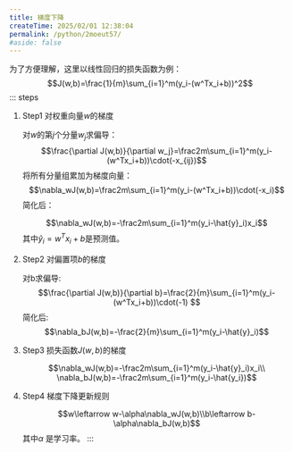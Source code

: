 ```yaml
---
title: 梯度下降
createTime: 2025/02/01 12:38:04
permalink: /python/2moeut57/
#aside: false
---
```


为了方便理解，这里以线性回归的损失函数为例：
$$J(w,b)=\frac{1}{m}\sum_{i=1}^m(y_i-(w^Tx_i+b))^2$$
::: steps
1. Step1 对权重向量$w$的梯度

   对$w$的第$j$个分量$w_j$求偏导：
   $$\frac{\partial J(w,b)}{\partial w_j}=\frac2m\sum_{i=1}^m(y_i-(w^Tx_i+b))\cdot(-x_{ij})$$
   将所有分量组累加为梯度向量：
   $$\nabla_wJ(w,b)=\frac2m\sum_{i=1}^m(y_i-(w^Tx_i+b))\cdot(-x_i)$$
   简化后：

   $$\nabla_wJ(w,b)=-\frac2m\sum_{i=1}^m(y_i-\hat{y}_i)x_i$$
   其中$\hat{y}_i=w^Tx_i+b$是预测值。
2. Step2 对偏置项$b$的梯度

   对b求偏导:
   $$\frac{\partial J(w,b)}{\partial b}=\frac{2}{m}\sum_{i=1}^m(y_i-(w^Tx_i+b))\cdot(-1) $$
   简化后:
   $$\nabla_bJ(w,b)=-\frac{2}{m}\sum_{i=1}^m(y_i-\hat{y}_i)$$
3. Step3 损失函数$J(w,b)$的梯度

   $$\nabla_wJ(w,b)=-\frac2m\sum_{i=1}^m(y_i-\hat{y}_i)x_i\\ \nabla_bJ(w,b)=-\frac2m\sum_{i=1}^m(y_i-\hat{y_i})$$

4. Step4 梯度下降更新规则
   <ImageCard
   image="https://cdn.jsdelivr.net/gh/Pai3141/PictureBed@main/ml/gradient-descent.png"
   width = 65%
   center = true
   />

   $$w\leftarrow w-\alpha\nabla_wJ(w,b)\\b\leftarrow b-\alpha\nabla_bJ(w,b)$$
   其中$\alpha$ 是学习率。
:::